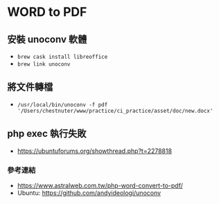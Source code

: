 # WORD to PDF

## 安裝 unoconv 軟體
+ `brew cask install libreoffice`
+ `brew link unoconv`

## 將文件轉檔
+ `/usr/local/bin/unoconv -f pdf '/Users/chestnuter/www/practice/ci_practice/asset/doc/new.docx'`

## php exec 執行失敗
+ https://ubuntuforums.org/showthread.php?t=2278818

### 參考連結
+ https://www.astralweb.com.tw/php-word-convert-to-pdf/
+ Ubuntu: https://github.com/andyideologi/unoconv
